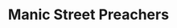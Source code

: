 ---
title: "Manic Street Preachers"
summary: "Manic Street Preachers, also known simply as the Manics, are a Welsh rock band formed in Blackwood, Caerphilly in 1986. The band consists of cousins James Dean Bradfield and Sean Moore , plus Nicky Wire . They form a key part of the 1990s Welsh Cool Cymru cultural movement.
Following the release of their debut single \"Suicide Alley\", Manic Street Preachers were joined by Richey Edwards as co-lyricist and rhythm guitarist, the band became a quartet. The band's early albums were in a punk vein, eventually broadening to a greater alternative rock sound, whilst retaining a leftist political outlook. Their early combination of androgynous glam imagery and lyrics about \"culture, alienation, boredom and despair\" gained them a loyal following.Manic Street Preachers released their debut album, Generation Terrorists, in February 1992, followed by Gold Against The Soul in 1993 and The Holy Bible in 1994. Edwards disappeared in February 1995 and was legally presumed dead in 2008. The band continued as a trio, and achieved commercial success with the albums Everything Must Go and This Is My Truth Tell Me Yours .
The Manics have headlined festivals including Glastonbury, T in the Park, V Festival and Reading. They have won eleven NME Awards, eight Q Awards and four BRIT Awards. They were nominated for the Mercury Prize in 1996 and 1999, and have had one nomination for the MTV Europe Music Awards. They have reached number 1 in the UK charts four times: in 1998, with This Is My Truth Tell Me Yours and the single \"If You Tolerate This Your Children Will Be Next\", in 2000 with the single \"The Masses Against the Classes\", and in 2021 with The Ultra Vivid Lament. They have sold more than ten million albums worldwide."
slug: "manic-street-preachers"
image: "manic-street-preachers.jpg"
apple_music_artist_url: "https://music.apple.com/gb/artist/manic-street-preachers/659158"
wikipedia_url: "https://en.wikipedia.org/wiki/Manic_Street_Preachers"
---